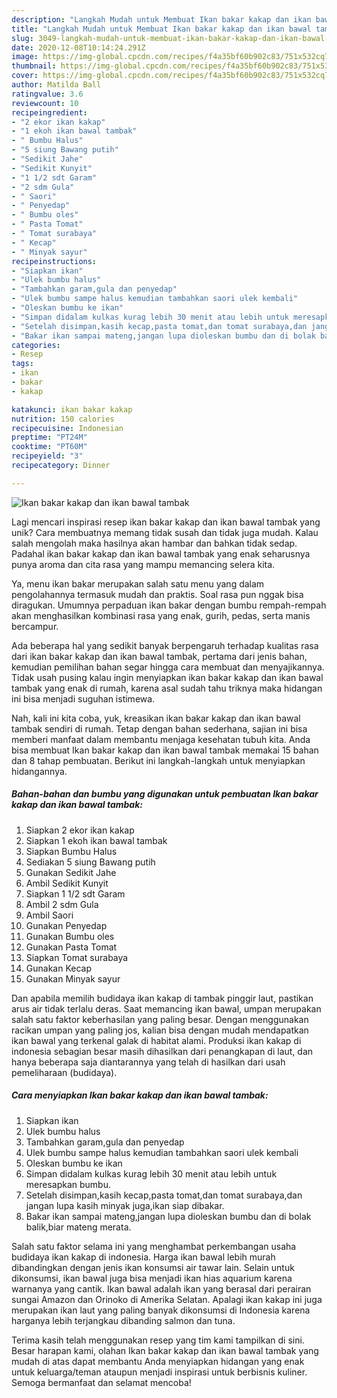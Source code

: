 ```yaml
---
description: "Langkah Mudah untuk Membuat Ikan bakar kakap dan ikan bawal tambak, Sempurna"
title: "Langkah Mudah untuk Membuat Ikan bakar kakap dan ikan bawal tambak, Sempurna"
slug: 3049-langkah-mudah-untuk-membuat-ikan-bakar-kakap-dan-ikan-bawal-tambak-sempurna
date: 2020-12-08T10:14:24.291Z
image: https://img-global.cpcdn.com/recipes/f4a35bf60b902c83/751x532cq70/ikan-bakar-kakap-dan-ikan-bawal-tambak-foto-resep-utama.jpg
thumbnail: https://img-global.cpcdn.com/recipes/f4a35bf60b902c83/751x532cq70/ikan-bakar-kakap-dan-ikan-bawal-tambak-foto-resep-utama.jpg
cover: https://img-global.cpcdn.com/recipes/f4a35bf60b902c83/751x532cq70/ikan-bakar-kakap-dan-ikan-bawal-tambak-foto-resep-utama.jpg
author: Matilda Ball
ratingvalue: 3.6
reviewcount: 10
recipeingredient:
- "2 ekor ikan kakap"
- "1 ekoh ikan bawal tambak"
- " Bumbu Halus"
- "5 siung Bawang putih"
- "Sedikit Jahe"
- "Sedikit Kunyit"
- "1 1/2 sdt Garam"
- "2 sdm Gula"
- " Saori"
- " Penyedap"
- " Bumbu oles"
- " Pasta Tomat"
- " Tomat surabaya"
- " Kecap"
- " Minyak sayur"
recipeinstructions:
- "Siapkan ikan"
- "Ulek bumbu halus"
- "Tambahkan garam,gula dan penyedap"
- "Ulek bumbu sampe halus kemudian tambahkan saori ulek kembali"
- "Oleskan bumbu ke ikan"
- "Simpan didalam kulkas kurag lebih 30 menit atau lebih untuk meresapkan bumbu."
- "Setelah disimpan,kasih kecap,pasta tomat,dan tomat surabaya,dan jangan lupa kasih minyak juga,ikan siap dibakar."
- "Bakar ikan sampai mateng,jangan lupa dioleskan bumbu dan di bolak balik,biar mateng merata."
categories:
- Resep
tags:
- ikan
- bakar
- kakap

katakunci: ikan bakar kakap 
nutrition: 150 calories
recipecuisine: Indonesian
preptime: "PT24M"
cooktime: "PT60M"
recipeyield: "3"
recipecategory: Dinner

---
```



![Ikan bakar kakap dan ikan bawal tambak](https://img-global.cpcdn.com/recipes/f4a35bf60b902c83/751x532cq70/ikan-bakar-kakap-dan-ikan-bawal-tambak-foto-resep-utama.jpg)

Lagi mencari inspirasi resep ikan bakar kakap dan ikan bawal tambak yang unik? Cara membuatnya memang tidak susah dan tidak juga mudah. Kalau salah mengolah maka hasilnya akan hambar dan bahkan tidak sedap. Padahal ikan bakar kakap dan ikan bawal tambak yang enak seharusnya punya aroma dan cita rasa yang mampu memancing selera kita.

Ya, menu ikan bakar merupakan salah satu menu yang dalam pengolahannya termasuk mudah dan praktis. Soal rasa pun nggak bisa diragukan. Umumnya perpaduan ikan bakar dengan bumbu rempah-rempah akan menghasilkan kombinasi rasa yang enak, gurih, pedas, serta manis bercampur.

Ada beberapa hal yang sedikit banyak berpengaruh terhadap kualitas rasa dari ikan bakar kakap dan ikan bawal tambak, pertama dari jenis bahan, kemudian pemilihan bahan segar hingga cara membuat dan menyajikannya. Tidak usah pusing kalau ingin menyiapkan ikan bakar kakap dan ikan bawal tambak yang enak di rumah, karena asal sudah tahu triknya maka hidangan ini bisa menjadi suguhan istimewa.


Nah, kali ini kita coba, yuk, kreasikan ikan bakar kakap dan ikan bawal tambak sendiri di rumah. Tetap dengan bahan sederhana, sajian ini bisa memberi manfaat dalam membantu menjaga kesehatan tubuh kita. Anda bisa membuat Ikan bakar kakap dan ikan bawal tambak memakai 15 bahan dan 8 tahap pembuatan. Berikut ini langkah-langkah untuk menyiapkan hidangannya.

<!--inarticleads1-->

##### Bahan-bahan dan bumbu yang digunakan untuk pembuatan Ikan bakar kakap dan ikan bawal tambak:

1. Siapkan 2 ekor ikan kakap
1. Siapkan 1 ekoh ikan bawal tambak
1. Siapkan  Bumbu Halus
1. Sediakan 5 siung Bawang putih
1. Gunakan Sedikit Jahe
1. Ambil Sedikit Kunyit
1. Siapkan 1 1/2 sdt Garam
1. Ambil 2 sdm Gula
1. Ambil  Saori
1. Gunakan  Penyedap
1. Gunakan  Bumbu oles
1. Gunakan  Pasta Tomat
1. Siapkan  Tomat surabaya
1. Gunakan  Kecap
1. Gunakan  Minyak sayur


Dan apabila memilih budidaya ikan kakap di tambak pinggir laut, pastikan arus air tidak terlalu deras. Saat memancing ikan bawal, umpan merupakan salah satu faktor keberhasilan yang paling besar. Dengan menggunakan racikan umpan yang paling jos, kalian bisa dengan mudah mendapatkan ikan bawal yang terkenal galak di habitat alami. Produksi ikan kakap di indonesia sebagian besar masih dihasilkan dari penangkapan di laut, dan hanya beberapa saja diantarannya yang telah di hasilkan dari usah pemeliharaan (budidaya). 

<!--inarticleads2-->

##### Cara menyiapkan Ikan bakar kakap dan ikan bawal tambak:

1. Siapkan ikan
1. Ulek bumbu halus
1. Tambahkan garam,gula dan penyedap
1. Ulek bumbu sampe halus kemudian tambahkan saori ulek kembali
1. Oleskan bumbu ke ikan
1. Simpan didalam kulkas kurag lebih 30 menit atau lebih untuk meresapkan bumbu.
1. Setelah disimpan,kasih kecap,pasta tomat,dan tomat surabaya,dan jangan lupa kasih minyak juga,ikan siap dibakar.
1. Bakar ikan sampai mateng,jangan lupa dioleskan bumbu dan di bolak balik,biar mateng merata.


Salah satu faktor selama ini yang menghambat perkembangan usaha budidaya ikan kakap di indonesia. Harga ikan bawal lebih murah dibandingkan dengan jenis ikan konsumsi air tawar lain. Selain untuk dikonsumsi, ikan bawal juga bisa menjadi ikan hias aquarium karena warnanya yang cantik. Ikan bawal adalah ikan yang berasal dari perairan sungai Amazon dan Orinoko di Amerika Selatan. Apalagi ikan kakap ini juga merupakan ikan laut yang paling banyak dikonsumsi di Indonesia karena harganya lebih terjangkau dibanding salmon dan tuna. 

Terima kasih telah menggunakan resep yang tim kami tampilkan di sini. Besar harapan kami, olahan Ikan bakar kakap dan ikan bawal tambak yang mudah di atas dapat membantu Anda menyiapkan hidangan yang enak untuk keluarga/teman ataupun menjadi inspirasi untuk berbisnis kuliner. Semoga bermanfaat dan selamat mencoba!
